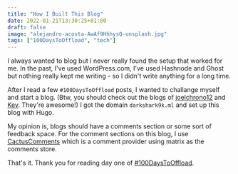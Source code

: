 ```yaml
---
title: "How I Built This Blog"
date: 2022-01-21T13:30:25+01:00
draft: false
image: "alejandro-acosta-AwAf9HhhysQ-unsplash.jpg"
tags: ["100DaysToOffload", "tech"]
---
```

I always wanted to blog but I never really found the setup that worked for me.
In the past, I've used WordPress.com, I've used Hashnode and Ghost but nothing really kept me writing - so I didn't write anything for a long time.

After I read a few `#100DaysToOffload` posts, I wanted to challange myself and start a blog. (Btw, you should check out the blogs of [joelchrono12](https://joelchrono12.ml) and [Kev](https://kevq.uk). They're awesome!)
I got the domain `darkshark9k.ml` and set up this blog with Hugo.

My opinion is, blogs should have a comments section or some sort of feedback space.
For the comment sections on this blog, I use [CactusComments](https://cactus.chat) which is a comment provider using matrix as the comments store.

That's it. Thank you for reading day one of [#100DaysToOffload](https://darkshark9k.ml/tags/100daystooffload/).